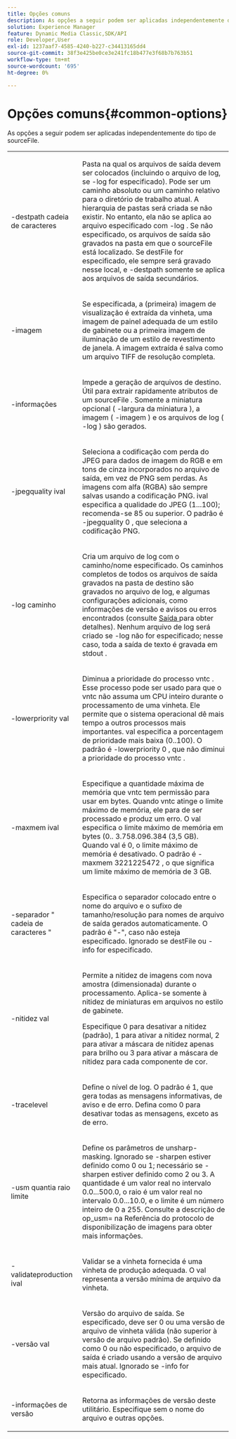 ```yaml
---
title: Opções comuns
description: As opções a seguir podem ser aplicadas independentemente do tipo de sourceFile.
solution: Experience Manager
feature: Dynamic Media Classic,SDK/API
role: Developer,User
exl-id: 1237aaf7-4585-4240-b227-c34413165dd4
source-git-commit: 38f3e425be0ce3e241fc18b477e3f68b7b763b51
workflow-type: tm+mt
source-wordcount: '695'
ht-degree: 0%

---
```


# Opções comuns{#common-options}

As opções a seguir podem ser aplicadas independentemente do tipo de sourceFile.

<table id="simpletable_3BFC3737C891411D84405CEEF6B19542"> 
 <tr class="strow"> 
  <td class="stentry"> <p> <span class="codeph"> -destpath <span class="varname"> cadeia de caracteres </span> </span> </p> </td> 
  <td class="stentry"> <p>Pasta na qual os arquivos de saída devem ser colocados (incluindo o arquivo de log, se <span class="codeph"> -log </span> for especificado). Pode ser um caminho absoluto ou um caminho relativo para o diretório de trabalho atual. A hierarquia de pastas será criada se não existir. No entanto, ela não se aplica ao arquivo especificado com <span class="codeph"> -log </span>. Se não especificado, os arquivos de saída são gravados na pasta em que o <span class="varname"> sourceFile </span> está localizado. Se <span class="varname"> destFile </span> for especificado, ele sempre será gravado nesse local, e <span class="codeph"> -destpath </span> somente se aplica aos arquivos de saída secundários. </p> </td> 
 </tr> 
 <tr class="strow"> 
  <td class="stentry"> <p> <span class="codeph"> -imagem </span> </p> </td> 
  <td class="stentry"> <p>Se especificada, a (primeira) imagem de visualização é extraída da vinheta, uma imagem de painel adequada de um estilo de gabinete ou a primeira imagem de iluminação de um estilo de revestimento de janela. A imagem extraída é salva como um arquivo TIFF de resolução completa. </p> </td> 
 </tr> 
 <tr class="strow"> 
  <td class="stentry"> <p> <span class="codeph"> -informações </span> </p> </td> 
  <td class="stentry"> <p>Impede a geração de arquivos de destino. Útil para extrair rapidamente atributos de um <span class="varname"> sourceFile </span>. Somente a miniatura opcional ( <span class="codeph"> -largura da miniatura </span>), a imagem ( <span class="codeph"> -imagem </span>) e os arquivos de log ( <span class="codeph"> -log </span>) são gerados. </p> </td> 
 </tr> 
 <tr class="strow"> 
  <td class="stentry"> <p> <span class="codeph"> -jpegquality <span class="varname"> ival </span> </span> </p> </td> 
  <td class="stentry"> <p>Seleciona a codificação com perda do JPEG para dados de imagem do RGB e em tons de cinza incorporados no arquivo de saída, em vez de PNG sem perdas. As imagens com alfa (RGBA) são sempre salvas usando a codificação PNG. <span class="varname"> ival </span> especifica a qualidade do JPEG (1...100); recomenda-se 85 ou superior. O padrão é <span class="codeph"> -jpegquality 0 </span>, que seleciona a codificação PNG. </p> </td> 
 </tr> 
 <tr class="strow"> 
  <td class="stentry"> <p> <span class="codeph"> -log <span class="varname"> caminho </span> </span> </p> </td> 
  <td class="stentry"> <p>Cria um arquivo de log com o caminho/nome especificado. Os caminhos completos de todos os arquivos de saída gravados na pasta de destino são gravados no arquivo de log, e algumas configurações adicionais, como informações de versão e avisos ou erros encontrados (consulte <a href="../../../../ir-api/vntc/utilities/c-ir-vignette-converter-vntc/r-ir-output.md#reference-c51e30b721eb416bb646089f0ac045c5" type="reference" format="dita" scope="local"> Saída </a> para obter detalhes). Nenhum arquivo de log será criado se <span class="codeph"> -log </span> não for especificado; nesse caso, toda a saída de texto é gravada em <span class="codeph"> stdout </span>. </p> </td> 
 </tr> 
 <tr class="strow"> 
  <td class="stentry"> <p> <span class="codeph"> -lowerpriority <span class="varname"> val </span> </span> </p> </td> 
  <td class="stentry"> <p>Diminua a prioridade do processo <span class="filepath"> vntc </span>. Esse processo pode ser usado para que o <span class="filepath"> vntc </span> não assuma um CPU inteiro durante o processamento de uma vinheta. Ele permite que o sistema operacional dê mais tempo a outros processos mais importantes. <span class="varname"> val </span> especifica a porcentagem de prioridade mais baixa (0..100). O padrão é <span class="codeph"> -lowerpriority 0 </span>, que não diminui a prioridade do processo <span class="filepath"> vntc </span>. </p> </td> 
 </tr> 
 <tr class="strow"> 
  <td class="stentry"> <p> <span class="codeph"> -maxmem <span class="varname"> ival </span> </span> </p> </td> 
  <td class="stentry"> <p>Especifique a quantidade máxima de memória que <span class="filepath"> vntc </span> tem permissão para usar em bytes. Quando <span class="filepath"> vntc </span> atinge o limite máximo de memória, ele para de ser processado e produz um erro. O <span class="varname"> val </span> especifica o limite máximo de memória em bytes (0.. 3.758.096.384 (3,5 GB). Quando <span class="varname"> val </span> é 0, o limite máximo de memória é desativado. O padrão é <span class="codeph"> -maxmem 3221225472 </span>, o que significa um limite máximo de memória de 3 GB. </p> </td> 
 </tr> 
 <tr class="strow"> 
  <td class="stentry"> <p> <span class="codeph"> -separador " <span class="varname"> cadeia de caracteres </span>" </span> </p> </td> 
  <td class="stentry"> <p>Especifica o separador colocado entre o nome do arquivo e o sufixo de tamanho/resolução para nomes de arquivo de saída gerados automaticamente. O padrão é "-", caso não esteja especificado. Ignorado se <span class="varname"> destFile </span> ou <span class="codeph"> -info </span> for especificado. </p> </td> 
 </tr> 
 <tr class="strow"> 
  <td class="stentry"> <p> <span class="codeph"> -nitidez <span class="varname"> val </span> </span> </p> </td> 
  <td class="stentry"> <p>Permite a nitidez de imagens com nova amostra (dimensionada) durante o processamento. Aplica-se somente à nitidez de miniaturas em arquivos no estilo de gabinete. </p> <p>Especifique 0 para desativar a nitidez (padrão), 1 para ativar a nitidez normal, 2 para ativar a máscara de nitidez apenas para brilho ou 3 para ativar a máscara de nitidez para cada componente de cor. </p> </td> 
 </tr> 
 <tr class="strow"> 
  <td class="stentry"> <p> <span class="codeph"> -tracelevel </span> </p> </td> 
  <td class="stentry"> <p>Define o nível de log. O padrão é 1, que gera todas as mensagens informativas, de aviso e de erro. Defina como 0 para desativar todas as mensagens, exceto as de erro. </p> </td> 
 </tr> 
 <tr class="strow"> 
  <td class="stentry"> <p> <span class="codeph"> -usm <span class="varname"> quantia </span> <span class="varname"> raio </span> <span class="varname"> limite </span> </span> </p> </td> 
  <td class="stentry"> <p>Define os parâmetros de unsharp-masking. Ignorado se <span class="codeph"> -sharpen </span> estiver definido como 0 ou 1; necessário se <span class="codeph"> -sharpen </span> estiver definido como 2 ou 3. A <span class="varname"> quantidade </span> é um valor real no intervalo 0.0...500.0, o <span class="varname"> raio </span> é um valor real no intervalo 0.0...10.0, e o <span class="varname"> limite </span> é um número inteiro de 0 a 255. Consulte a descrição de <span class="codeph"> op_usm= </span> na Referência do protocolo de disponibilização de imagens para obter mais informações. </p> </td> 
 </tr> 
 <tr class="strow"> 
  <td class="stentry"> <p> <span class="codeph"> -validateproduction <span class="varname"> ival </span> </span> </p> </td> 
  <td class="stentry"> <p>Validar se a vinheta fornecida é uma vinheta de produção adequada. O <span class="varname"> val </span> representa a versão mínima de arquivo da vinheta. </p> </td> 
 </tr> 
 <tr class="strow"> 
  <td class="stentry"> <p> <span class="codeph"> -versão <span class="varname"> val </span> </span> </p> </td> 
  <td class="stentry"> <p>Versão do arquivo de saída. Se especificado, deve ser 0 ou uma versão de arquivo de vinheta válida (não superior à versão de arquivo padrão). Se definido como 0 ou não especificado, o arquivo de saída é criado usando a versão de arquivo mais atual. Ignorado se <span class="codeph"> -info </span> for especificado. </p> </td> 
 </tr> 
 <tr class="strow"> 
  <td class="stentry"> <p> <span class="codeph"> -informações de versão </span> </p> </td> 
  <td class="stentry"> <p>Retorna as informações de versão deste utilitário. Especifique sem o nome do arquivo e outras opções. </p> </td> 
 </tr> 
</table>

